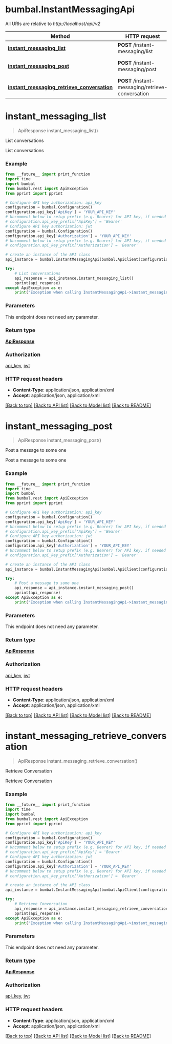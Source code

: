 # bumbal.InstantMessagingApi

All URIs are relative to *http://localhost/api/v2*

Method | HTTP request | Description
------------- | ------------- | -------------
[**instant_messaging_list**](InstantMessagingApi.md#instant_messaging_list) | **POST** /instant-messaging/list | List conversations
[**instant_messaging_post**](InstantMessagingApi.md#instant_messaging_post) | **POST** /instant-messaging/post | Post a message to some one
[**instant_messaging_retrieve_conversation**](InstantMessagingApi.md#instant_messaging_retrieve_conversation) | **POST** /instant-messaging/retrieve-conversation | Retrieve Conversation


# **instant_messaging_list**
> ApiResponse instant_messaging_list()

List conversations

List conversations

### Example
```python
from __future__ import print_function
import time
import bumbal
from bumbal.rest import ApiException
from pprint import pprint

# Configure API key authorization: api_key
configuration = bumbal.Configuration()
configuration.api_key['ApiKey'] = 'YOUR_API_KEY'
# Uncomment below to setup prefix (e.g. Bearer) for API key, if needed
# configuration.api_key_prefix['ApiKey'] = 'Bearer'
# Configure API key authorization: jwt
configuration = bumbal.Configuration()
configuration.api_key['Authorization'] = 'YOUR_API_KEY'
# Uncomment below to setup prefix (e.g. Bearer) for API key, if needed
# configuration.api_key_prefix['Authorization'] = 'Bearer'

# create an instance of the API class
api_instance = bumbal.InstantMessagingApi(bumbal.ApiClient(configuration))

try:
    # List conversations
    api_response = api_instance.instant_messaging_list()
    pprint(api_response)
except ApiException as e:
    print("Exception when calling InstantMessagingApi->instant_messaging_list: %s\n" % e)
```

### Parameters
This endpoint does not need any parameter.

### Return type

[**ApiResponse**](ApiResponse.md)

### Authorization

[api_key](../README.md#api_key), [jwt](../README.md#jwt)

### HTTP request headers

 - **Content-Type**: application/json, application/xml
 - **Accept**: application/json, application/xml

[[Back to top]](#) [[Back to API list]](../README.md#documentation-for-api-endpoints) [[Back to Model list]](../README.md#documentation-for-models) [[Back to README]](../README.md)

# **instant_messaging_post**
> ApiResponse instant_messaging_post()

Post a message to some one

Post a message to some one

### Example
```python
from __future__ import print_function
import time
import bumbal
from bumbal.rest import ApiException
from pprint import pprint

# Configure API key authorization: api_key
configuration = bumbal.Configuration()
configuration.api_key['ApiKey'] = 'YOUR_API_KEY'
# Uncomment below to setup prefix (e.g. Bearer) for API key, if needed
# configuration.api_key_prefix['ApiKey'] = 'Bearer'
# Configure API key authorization: jwt
configuration = bumbal.Configuration()
configuration.api_key['Authorization'] = 'YOUR_API_KEY'
# Uncomment below to setup prefix (e.g. Bearer) for API key, if needed
# configuration.api_key_prefix['Authorization'] = 'Bearer'

# create an instance of the API class
api_instance = bumbal.InstantMessagingApi(bumbal.ApiClient(configuration))

try:
    # Post a message to some one
    api_response = api_instance.instant_messaging_post()
    pprint(api_response)
except ApiException as e:
    print("Exception when calling InstantMessagingApi->instant_messaging_post: %s\n" % e)
```

### Parameters
This endpoint does not need any parameter.

### Return type

[**ApiResponse**](ApiResponse.md)

### Authorization

[api_key](../README.md#api_key), [jwt](../README.md#jwt)

### HTTP request headers

 - **Content-Type**: application/json, application/xml
 - **Accept**: application/json, application/xml

[[Back to top]](#) [[Back to API list]](../README.md#documentation-for-api-endpoints) [[Back to Model list]](../README.md#documentation-for-models) [[Back to README]](../README.md)

# **instant_messaging_retrieve_conversation**
> ApiResponse instant_messaging_retrieve_conversation()

Retrieve Conversation

Retrieve Conversation

### Example
```python
from __future__ import print_function
import time
import bumbal
from bumbal.rest import ApiException
from pprint import pprint

# Configure API key authorization: api_key
configuration = bumbal.Configuration()
configuration.api_key['ApiKey'] = 'YOUR_API_KEY'
# Uncomment below to setup prefix (e.g. Bearer) for API key, if needed
# configuration.api_key_prefix['ApiKey'] = 'Bearer'
# Configure API key authorization: jwt
configuration = bumbal.Configuration()
configuration.api_key['Authorization'] = 'YOUR_API_KEY'
# Uncomment below to setup prefix (e.g. Bearer) for API key, if needed
# configuration.api_key_prefix['Authorization'] = 'Bearer'

# create an instance of the API class
api_instance = bumbal.InstantMessagingApi(bumbal.ApiClient(configuration))

try:
    # Retrieve Conversation
    api_response = api_instance.instant_messaging_retrieve_conversation()
    pprint(api_response)
except ApiException as e:
    print("Exception when calling InstantMessagingApi->instant_messaging_retrieve_conversation: %s\n" % e)
```

### Parameters
This endpoint does not need any parameter.

### Return type

[**ApiResponse**](ApiResponse.md)

### Authorization

[api_key](../README.md#api_key), [jwt](../README.md#jwt)

### HTTP request headers

 - **Content-Type**: application/json, application/xml
 - **Accept**: application/json, application/xml

[[Back to top]](#) [[Back to API list]](../README.md#documentation-for-api-endpoints) [[Back to Model list]](../README.md#documentation-for-models) [[Back to README]](../README.md)

